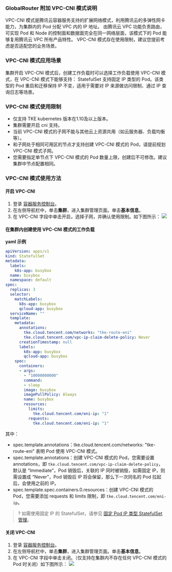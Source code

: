 ### GlobalRouter 附加 VPC-CNI 模式说明
VPC-CNI 模式是腾讯云容器服务支持的扩展网络模式，利用腾讯云的多弹性网卡能力，为集群内的 Pod 分配 VPC 内的 IP 地址。  由腾讯云 VPC 功能负责路由，可实现 Pod 和 Node 的控制面和数据面完全在同一网络层面，该模式下的 Pod 能够复用腾讯云 VPC 所有产品特性。
VPC-CNI 模式存在使用限制，建议您提前考虑是否适配您的业务场景。

### VPC-CNI 模式应用场景
集群开启 VPC-CNI 模式后，创建工作负载时可以选择工作负载使用 VPC-CNI 模式，在 VPC-CNI 模式下能够支持：
StatefulSet 支持固定 IP 类型的 Pod。该类型的 Pod 重启和迁移保持 IP 不变，适用于需要对 IP 来源做访问限制、通过 IP 查询日志等场景。

### VPC-CNI 模式使用限制
- 仅支持 TKE kubernetes 版本在1.10及以上版本。
- 集群需要开启 cni 支持。
- 当前 VPC-CNI 模式的子网不能与其他云上资源共用（如云服务器、负载均衡等）。
- 和子网处于相同可用区的节点才支持创建 VPC-CNI 模式的 Pod，请提前规划 VPC-CNI 模式子网。
- 您需要指定单节点下 VPC-CNI 模式的 Pod 数量上限，创建后不可修改。建议集群中节点配置相同。

### VPC-CNI 模式使用方法
#### 开启 VPC-CNI
1. 登录 [容器服务控制台](https://console.qcloud.com/tke2)。
2. 在左侧导航栏中，单击**集群**，进入集群管理页面。单击**基本信息**。
3. 在 VPC-CNI 字段中单击开启，选择子网，并确认使用限制。如下图所示：
![](https://main.qcloudimg.com/raw/e5e3212e0a1fac8eebe5ef6e12f5ed42.png)

#### 在集群内创建使用 VPC-CNI 模式的工作负载
**yaml 示例**
``` yaml
apiVersion: apps/v1
kind: StatefulSet
metadata:
  labels:
    k8s-app: busybox
  name: busybox
  namespace: default
spec:
  replicas: 3
  selector:
    matchLabels:
      k8s-app: busybox
      qcloud-app: busybox
  serviceName: ""
  template:
    metadata:
      annotations:
        tke.cloud.tencent.com/networks: "tke-route-eni"  
        tke.cloud.tencent.com/vpc-ip-claim-delete-policy: Never
      creationTimestamp: null
      labels:
        k8s-app: busybox
        qcloud-app: busybox
    spec:
      containers:
      - args:
        - "10000000000"
        command:
        - sleep
        image: busybox
        imagePullPolicy: Always
        name: busybox
        resources:
          limits:
            tke.cloud.tencent.com/eni-ip: "1"
          requests:
            tke.cloud.tencent.com/eni-ip: "1"
```
其中：
- spec.template.annotations：tke.cloud.tencent.com/networks: "tke-route-eni"  表明 Pod 使用 VPC-CNI 模式。  
- spec.template.annotations：创建 VPC-CNI 模式的 Pod，您需要设置 annotations，即 `tke.cloud.tencent.com/vpc-ip-claim-delete-policy`，默认是 “Immediate”，Pod 销毁后，关联的 IP 同时被销毁，如需固定 IP，则需设置成 “Never”，Pod 销毁后 IP 将会保留，那么下一次同名的 Pod 拉起后，会使用之前的 IP。
- spec.template.spec.containers.0.resources：创建 VPC-CNI 模式的 Pod，您需要添加 requests 和 limits 限制，即 `tke.cloud.tencent.com/eni-ip`。

>? 如需使用固定 IP 的 StatefulSet，请参见 [固定 Pod IP 类型 StatefulSet 管理](https://cloud.tencent.com/document/product/457/34994)。


#### 关闭 VPC-CNI
1. 登录 [容器服务控制台](https://console.qcloud.com/tke2)。
2. 在左侧导航栏中，单击**集群**，进入集群管理页面。单击**基本信息**。
3. 在 VPC-CNI 字段中单击关闭。（仅支持在集群内不存在任何 VPC-CNI 模式的 Pod 时关闭）如下图所示：
![](https://main.qcloudimg.com/raw/6a5d9b920fcec57e1db7bc324f13fbf0.png)

